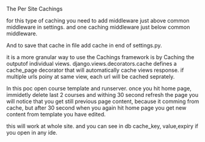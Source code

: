 The Per Site  Cachings

for this type of caching you need to add middleware just above common middleware in settings.
and one caching middleware just below common middleware.

And to save that cache in file add cache in end of settings.py. 


it is a more granular way to use the Cachings framework is by
Caching the outputof individual views.
django.views.decorators.cache defines a cache_page decorator
that will automatically cache views response. if multiple urls poiny
at same view, each url will be cached seprately.    

In  this poc open course template and runserver. once you hit home page, 
immidetly delete last 2 courses and withing 30 second refresh the page you will notice
that you get still previous page content, because it comming from cache, but after 30 second
when you again hit home page you get new content from template you have edited.

this will work  at whole site. and you can see in db 
cache_key, value,expiry if you open in any ide.

